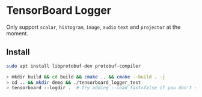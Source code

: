 # TensorBoard Logger

Only support `scalar`, `histogram`, `image`, `audio` `text` and `projector` at the moment.

## Install

```bash
sudo apt install libprotobuf-dev protobuf-compiler
```

```bash
> mkdir build && cd build && cmake .. && cmake --build . -j
> cd .. && mkdir demo && ./tensorboard_logger_test
> tensorboard --logdir .  # try adding --load_fast=false if you don't see projector tab
```

